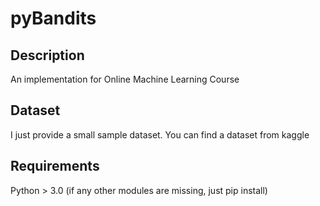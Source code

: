 # pyBandits


## Description
An implementation for Online Machine Learning Course

## Dataset
I just provide a small sample dataset. You can find a dataset from kaggle

## Requirements
Python > 3.0
(if any other modules are missing, just pip install)

